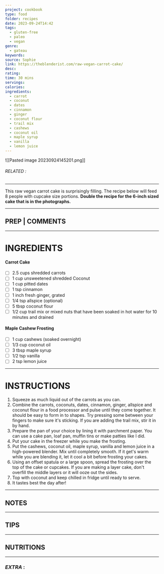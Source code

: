 ```yaml
---
project: cookbook
type: food
folder: recipes
date: 2023-09-24T14:42
tags:
  - gluten-free
  - paleo
  - vegan
genre:
  - gateau
keywords: 
source: Sophie
link: https://theblenderist.com/raw-vegan-carrot-cake/
desc: 
rating: 
time: 30 mins
servings: 
calories: 
ingredients:
  - carrot
  - coconut
  - dates
  - cinnamon
  - ginger
  - coconut flour
  - trail mix
  - cashews
  - coconut oil
  - maple syrup
  - vanilla
  - lemon juice
---
```


![[Pasted image 20230924145201.png]]
###### *RELATED* : 
---
This raw vegan carrot cake is surprisingly filling. The recipe below will feed 8 people with cupcake size portions. **Double the recipe for the 6-inch sized cake that is in the photographs.**

---
## PREP | COMMENTS



---
# INGREDIENTS

#### **Carrot Cake**

- [ ] 2.5 cups shredded carrots
- [ ] 1 cup unsweetened shredded Coconut
- [ ] 1 cup pitted dates
- [ ] 1 tsp cinnamon
- [ ] 1 inch fresh ginger, grated
- [ ] 1/4 tsp allspice (optional)
- [ ] 5 tbsp coconut flour
- [ ] 1/2 cup trail mix or mixed nuts that have been soaked in hot water for 10 minutes and drained

#### **Maple Cashew Frosting**

 - [ ] 1 cup cashews (soaked overnight)
 - [ ] 1/3 cup coconut oil
 - [ ] 3 tbsp maple syrup
 - [ ] 1/2 tsp vanilla
 - [ ] 2 tsp lemon juice

---
# INSTRUCTIONS

1. Squeeze as much liquid out of the carrots as you can.
2. Combine the carrots, coconuts, dates, cinnamon, ginger, allspice and coconut flour in a food processor and pulse until they come together. It should be easy to form in to shapes. Try pressing some between your fingers to make sure it's sticking. If you are adding the trail mix, stir it in by hand.
3. Prepare the pan of your choice by lining it with parchment paper. You can use a cake pan, loaf pan, muffin tins or make patties like I did.
4. Put your cake in the freezer while you make the frosting.
5. Put the cashews, coconut oil, maple syrup, vanilla and lemon juice in a high-powered blender. Mix until completely smooth. If it get's warm while you are blending it, let it cool a bit before frosting your cakes.
6. Using an offset spatula or a large spoon, spread the frosting over the top of the cake or cupcakes. If you are making a layer cake, don't overfill the middle layers or it will ooze out the sides.
7. Top with coconut and keep chilled in fridge until ready to serve.
8. It tastes best the day after!

---
## NOTES



---
## TIPS



---
## NUTRITIONS



---
### *EXTRA* :



